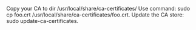 Copy your CA to dir /usr/local/share/ca-certificates/
Use command: sudo cp foo.crt /usr/local/share/ca-certificates/foo.crt.
Update the CA store: sudo update-ca-certificates.
